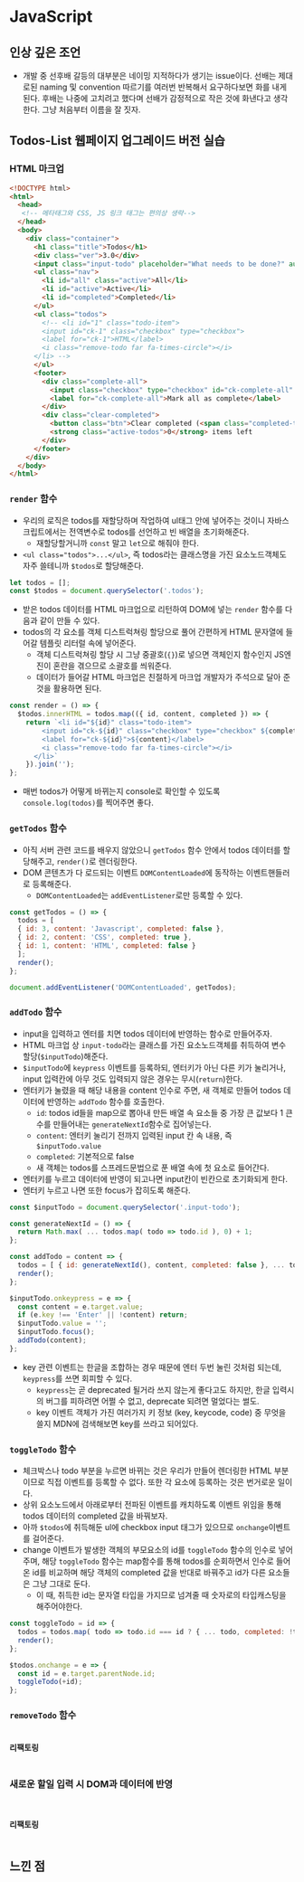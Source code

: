 # JavaScript

## 인상 깊은 조언
- 개발 중 선후배 갈등의 대부분은 네이밍 지적하다가 생기는 issue이다. 선배는 제대로된 naming 및 convention 따르기를 여러번 반복해서 요구하다보면 화를 내게 된다. 후배는 나중에 고치려고 했다며 선배가 감정적으로 작은 것에 화낸다고 생각한다. 그냥 처음부터 이름을 잘 짓자.

## Todos-List 웹페이지 업그레이드 버전 실습
### HTML 마크업
```html
<!DOCTYPE html>
<html>
  <head>
   <!-- 메타태그와 CSS, JS 링크 태그는 편의상 생략-->
  </head>
  <body>
    <div class="container">
      <h1 class="title">Todos</h1>
      <div class="ver">3.0</div>
      <input class="input-todo" placeholder="What needs to be done?" autofocus />
      <ul class="nav">
        <li id="all" class="active">All</li>
        <li id="active">Active</li>
        <li id="completed">Completed</li>
      </ul>
      <ul class="todos">
        <!-- <li id="1" class="todo-item">
        <input id="ck-1" class="checkbox" type="checkbox">
        <label for="ck-1">HTML</label>
        <i class="remove-todo far fa-times-circle"></i>
      </li> -->
      </ul>
      <footer>
        <div class="complete-all">
          <input class="checkbox" type="checkbox" id="ck-complete-all" />
          <label for="ck-complete-all">Mark all as complete</label>
        </div>
        <div class="clear-completed">
          <button class="btn">Clear completed (<span class="completed-todos">0</span>)</button>
          <strong class="active-todos">0</strong> items left
        </div>
      </footer>
    </div>
  </body>
</html>
```

### `render` 함수

- 우리의 로직은 todos를 재할당하며 작업하여 ul태그 안에 넣어주는 것이니 자바스크립트에서는 전역변수로 todos를 선언하고 빈 배열을 초기화해준다.
  - 재할당할거니까 `const` 말고 `let`으로 해줘야 한다.
- `<ul class="todos">...</ul>`, 즉 todos라는 클래스명을 가진 요소노드객체도 자주 쓸테니까 `$todos`로 할당해준다.
```javascript
let todos = [];
const $todos = document.querySelector('.todos');
```

- 받은 todos 데이터를 HTML 마크업으로 리턴하여 DOM에 넣는 `render` 함수를 다음과 같이 만들 수 있다.
- todos의 각 요소를 객체 디스트럭쳐링 할당으로 풀어 간편하게 HTML 문자열에 들어갈 템플릿 리터럴 속에 넣어준다.
  - 객체 디스트럭쳐링 할당 시 그냥 중괄호(`{}`)로 넣으면 객체인지 함수인지 JS엔진이 혼란을 겪으므로 소괄호를 씌워준다.
  - 데이터가 들어갈 HTML 마크업은 친절하게 마크업 개발자가 주석으로 달아 준것을 활용하면 된다.

```javascript
const render = () => {
  $todos.innerHTML = todos.map(({ id, content, completed }) => {
    return `<li id="${id}" class="todo-item">
        <input id="ck-${id}" class="checkbox" type="checkbox" ${completed? 'checked':''}>
        <label for="ck-${id}">${content}</label>
        <i class="remove-todo far fa-times-circle"></i>
      </li>`
    }).join('');
};
```
- 매번 todos가 어떻게 바뀌는지 console로 확인할 수 있도록 `console.log(todos)`를 찍어주면 좋다.

### `getTodos` 함수
- 아직 서버 관련 코드를 배우지 않았으니 `getTodos` 함수 안에서 todos 데이터를 할당해주고, `render()`로 렌더링한다.
- DOM 콘텐츠가 다 로드되는 이벤트 `DOMContentLoaded`에 동작하는 이벤트핸들러로 등록해준다.
  - `DOMContentLoaded`는 `addEventListener`로만 등록할 수 있다.

```javascript
const getTodos = () => {
  todos = [
  { id: 3, content: 'Javascript', completed: false },
  { id: 2, content: 'CSS', completed: true },
  { id: 1, content: 'HTML', completed: false }
  ];
  render();
};

document.addEventListener('DOMContentLoaded', getTodos);
```

### `addTodo` 함수
- input을 입력하고 엔터를 치면 todos 데이터에 반영하는 함수로 만들어주자. 
- HTML 마크업 상 `input-todo`라는 클래스를 가진 요소노드객체를 취득하여 변수 할당(`$inputTodo`)해준다.
- `$inputTodo`에 `keypress` 이벤트를 등록하되, 엔터키가 아닌 다른 키가 눌리거나, input 입력칸에 아무 것도 입력되지 않은 경우는 무시(`return`)한다.
- 엔터키가 눌렸을 때 해당 내용을 content 인수로 주면, 새 객체로 만들어 todos 데이터에 반영하는 `addTodo` 함수를 호출한다. 
  - `id`: todos id들을 map으로 뽑아내 만든 배열 속 요소들 중 가장 큰 값보다 1 큰 수를 만들어내는 `generateNextId`함수로 집어넣는다.
  - `content`: 엔터키 눌리기 전까지 입력된 input 칸 속 내용, 즉 `$inputTodo.value`
  - `completed`: 기본적으로 false
  - 새 객체는 todos를 스프레드문법으로 푼 배열 속에 첫 요소로 들어간다.
- 엔터키를 누르고 데이터에 반영이 되고나면 input칸이 빈칸으로 초기화되게 한다.
- 엔터키 누르고 나면 또한 focus가 잡히도록 해준다.

```javascript
const $inputTodo = document.querySelector('.input-todo');

const generateNextId = () => {
  return Math.max( ... todos.map( todo => todo.id ), 0) + 1;
};

const addTodo = content => {
  todos = [ { id: generateNextId(), content, completed: false }, ... todos ];
  render();
};

$inputTodo.onkeypress = e => {
  const content = e.target.value;
  if (e.key !== 'Enter' || !content) return;
  $inputTodo.value = '';
  $inputTodo.focus();
  addTodo(content);
};
```
- key 관련 이벤트는 한글을 조합하는 경우 때문에 엔터 두번 눌린 것처럼 되는데, `keypress`를 쓰면 회피할 수 있다. 
  - `keypress`는 곧 deprecated 될거라 쓰지 않는게 좋다고도 하지만, 한글 입력시의 버그를 피하려면 어쩔 수 없고, deprecate 되려면 멀었다는 썰도.
  - key 이벤트 객체가 가진 여러가지 키 정보 (key, keycode, code) 중 무엇을 쓸지 MDN에 검색해보면 key를 쓰라고 되어있다. 

### `toggleTodo` 함수
- 체크박스나 todo 부분을 누르면 바뀌는 것은 우리가 만들어 렌더링한 HTML 부분이므로 직접 이벤트를 등록할 수 없다. 또한 각 요소에 등록하는 것은 번거로운 일이다.
- 상위 요소노드에서 아래로부터 전파된 이벤트를 캐치하도록 이벤트 위임을 통해 todos 데이터의 completed 값을 바꿔보자.
- 아까 `$todos`에 취득해둔 ul에 checkbox input 태그가 있으므로 `onchange`이벤트를 걸어준다.  
- change 이벤트가 발생한 객체의 부모요소의 id를 `toggleTodo` 함수의 인수로 넣어주며, 해당 `toggleTodo` 함수는 map함수를 통해 todos를 순회하면서 인수로 들어온 id를 비교하며 해당 객체의 completed 값을 반대로 바꿔주고 id가 다른 요소들은 그냥 그대로 둔다.  
  - 이 때, 취득한 id는 문자열 타입을 가지므로 넘겨줄 때 숫자로의 타입캐스팅을 해주어야한다. 
```javascript
const toggleTodo = id => {
  todos = todos.map( todo => todo.id === id ? { ... todo, completed: !todo.completed } : todo );
  render();
};

$todos.onchange = e => {
  const id = e.target.parentNode.id;
  toggleTodo(+id);
};
```

### `removeTodo` 함수
```javascript
```

#### 리팩토링
```javascript
```

### 새로운 할일 입력 시 DOM과 데이터에 반영
```html
```
```javascript
```

#### 리팩토링
```javascript
```

## 느낀 점
